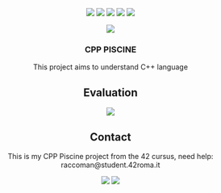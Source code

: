 <p align="center">
	<img src="https://img.shields.io/github/contributors/raccoman/cpp-modules?style=for-the-badge"/>
	<img src="https://img.shields.io/github/forks/raccoman/cpp-modules?style=for-the-badge"/>
	<img src="https://img.shields.io/github/stars/raccoman/cpp-modules?style=for-the-badge"/>
	<img src="https://img.shields.io/github/issues/raccoman/cpp-modules?style=for-the-badge"/>
	<img src="https://img.shields.io/github/license/raccoman/cpp-modules?style=for-the-badge"/>
</p>

<p align="center">
	  <img src="https://badge42.vercel.app/api/v2/cl0z8sbuu001509jthfclxpdu/stats?cursusId=21&coalitionId=125"/>
</p>
<h3 align="center">
	  CPP PISCINE
</h3>
<p align="center">
	This project aims to understand C++ language
</p>

<h2 align="center">
	Evaluation
</h2>
<p align="center">
	<img src="https://badge42.vercel.app/api/v2/cl0z8sbuu001509jthfclxpdu/project/2441399"/>
</p>

<h2 align="center">
	Contact
</h2>
<p align="center">
	This is my CPP Piscine project from the 42 cursus, need help: raccoman@student.42roma.it
</p>

<p align="center">
	<img src="https://forthebadge.com/images/badges/made-with-c.svg"/>
    <img src="https://forthebadge.com/images/badges/not-a-bug-a-feature.svg"/>
</p>
